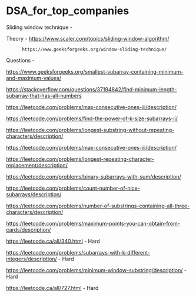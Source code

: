# DSA_for_top_companies


Sliding window technique - 

Theory - https://www.scaler.com/topics/sliding-window-algorithm/

          https://www.geeksforgeeks.org/window-sliding-technique/

Questions - 

https://www.geeksforgeeks.org/smallest-subarray-containing-minimum-and-maximum-values/

https://stackoverflow.com/questions/37194842/find-minimum-length-subarray-that-has-all-numbers

https://leetcode.com/problems/max-consecutive-ones-iii/description/

https://leetcode.com/problems/find-the-power-of-k-size-subarrays-ii/

https://leetcode.com/problems/longest-substring-without-repeating-characters/description/

https://leetcode.com/problems/max-consecutive-ones-iii/description/

https://leetcode.com/problems/longest-repeating-character-replacement/description/

https://leetcode.com/problems/binary-subarrays-with-sum/description/

https://leetcode.com/problems/count-number-of-nice-subarrays/description/

https://leetcode.com/problems/number-of-substrings-containing-all-three-characters/description/

https://leetcode.com/problems/maximum-points-you-can-obtain-from-cards/description/

https://leetcode.ca/all/340.html - Hard

https://leetcode.com/problems/subarrays-with-k-different-integers/description/ - Hard

https://leetcode.com/problems/minimum-window-substring/description/ - Hard

https://leetcode.ca/all/727.html - Hard
